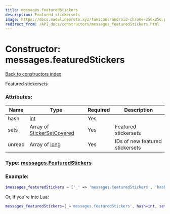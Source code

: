```yaml
---
title: messages.featuredStickers
description: Featured stickersets
image: https://docs.madelineproto.xyz/favicons/android-chrome-256x256.png
redirect_from: /API_docs/constructors/messages_featuredStickers.html
---
```

# Constructor: messages.featuredStickers  
[Back to constructors index](index.md)



Featured stickersets

### Attributes:

| Name     |    Type       | Required | Description |
|----------|---------------|----------|-------------|
|hash|[int](../types/int.md) | Yes|
|sets|Array of [StickerSetCovered](../types/StickerSetCovered.md) | Yes|Featured stickersets|
|unread|Array of [long](../types/long.md) | Yes|IDs of new featured stickersets|



### Type: [messages.FeaturedStickers](../types/messages.FeaturedStickers.md)


### Example:

```php
$messages_featuredStickers = ['_' => 'messages.featuredStickers', 'hash' => int, 'sets' => [StickerSetCovered, StickerSetCovered], 'unread' => [long, long]];
```  


Or, if you're into Lua:

```lua
messages_featuredStickers={_='messages.featuredStickers', hash=int, sets={StickerSetCovered}, unread={long}}

```


